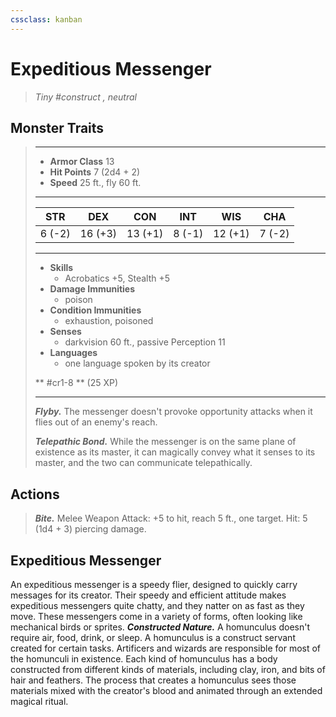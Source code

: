```yaml
---
cssclass: kanban
---
```


# Expeditious Messenger
>*Tiny #construct , neutral*
## Monster Traits
>___
>- **Armor Class** 13
>- **Hit Points** 7 (2d4 + 2)
>- **Speed** 25 ft., fly 60 ft.
>___
>|STR|DEX|CON|INT|WIS|CHA|
>|:---:|:---:|:---:|:---:|:---:|:---:|
>|6 (-2)|16 (+3)|13 (+1)|8 (-1)|12 (+1)|7 (-2)|
>___
>- **Skills**
>	 - Acrobatics +5, Stealth +5
>- **Damage Immunities**
>	 - poison
>- **Condition Immunities**
>	 - exhaustion, poisoned
>- **Senses**
>	 - darkvision 60 ft., passive Perception 11
>- **Languages**
>	 - one language spoken by its creator
>
> ** #cr1-8 ** (25 XP)
>___
>***Flyby.*** The messenger doesn't provoke opportunity attacks when it flies out of an enemy's reach.  
>
>***Telepathic Bond.*** While the messenger is on the same plane of existence as its master, it can magically convey what it senses to its master, and the two can communicate telepathically.  
>
## Actions
>***Bite.*** Melee Weapon Attack: +5 to hit, reach 5 ft., one target. Hit: 5 (1d4 + 3) piercing damage.
## Expeditious Messenger
An expeditious messenger is a speedy flier, designed to quickly carry messages for its creator. Their speedy and efficient attitude makes expeditious messengers quite chatty, and they natter on as fast as they move.
These messengers come in a variety of forms, often looking like mechanical birds or sprites.
***Constructed Nature.*** A homunculus doesn't require air, food, drink, or sleep.
A homunculus is a construct servant created for certain tasks. Artificers and wizards are responsible for most of the homunculi in existence.
Each kind of homunculus has a body constructed from different kinds of materials, including clay, iron, and bits of hair and feathers. The process that creates a homunculus sees those materials mixed with the creator's blood and animated through an extended magical ritual.
